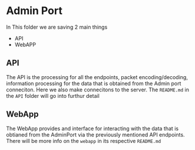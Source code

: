 # Admin Port

In This folder we are saving 2 main things
- API
- WebAPP

## API

The API is the processing for all the endpoints, packet encoding/decoding, information processing for the data that is obtained from the Admin port conneciton. Here we also make connecitons to the server. The `README.md` in the `API` folder will go into furthur detail

## WebApp

The WebApp provides and interface for interacting with  the data that is obtianed from the AdminPort via the previously mentioned API endpoints. There will be more info on the `webapp` in its respective `README.md`